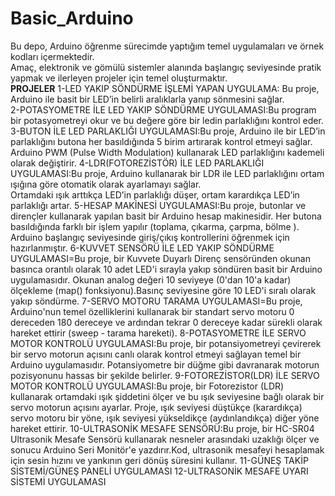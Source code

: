 # Basic_Arduino
Bu depo, Arduino öğrenme sürecimde yaptığım temel uygulamaları ve örnek kodları içermektedir.  
Amaç, elektronik ve gömülü sistemler alanında başlangıç seviyesinde pratik yapmak ve ilerleyen projeler için temel oluşturmaktır.  
****PROJELER****
1-LED YAKIP SÖNDÜRME İŞLEMİ YAPAN UYGULAMA: Bu proje, Arduino ile basit bir LED’in belirli aralıklarla yanıp sönmesini sağlar.  
2-POTASYOMETRE İLE LED YAKIP SÖNDÜRME UYGULAMASI:Bu program bir potasyometreyi okur ve bu değere göre bir ledin parlaklığını kontrol eder.
3-BUTON İLE LED PARLAKLIĞI UYGULAMASI:Bu proje, Arduino ile bir LED’in parlaklığını butona her basıldığında 5 birim artırarak kontrol etmeyi sağlar.  
Arduino PWM (Pulse Width Modulation) kullanarak LED parlaklığını kademeli olarak değiştirir.
4-LDR(FOTOREZİSTÖR) İLE LED PARLAKLIĞI UYGULAMASI:Bu proje, Arduino kullanarak bir LDR ile LED parlaklığını ortam ışığına göre otomatik olarak ayarlamayı sağlar.  
Ortamdaki ışık arttıkça LED’in parlaklığı düşer, ortam karardıkça LED’in parlaklığı artar.
5-HESAP MAKİNESİ UYGULAMASI:Bu proje, butonlar ve dirençler kullanarak yapılan basit bir Arduino hesap makinesidir. Her butona basıldığında farklı bir işlem yapılır (toplama, çıkarma, çarpma, bölme ). Arduino başlangıç seviyesinde giriş/çıkış kontrollerini öğrenmek için hazırlanmıştır.
6-KUVVET SENSÖRÜ İLE LED YAKIP SÖNDÜRME UYGULAMASI=Bu proje, bir Kuvvete Duyarlı Direnç  sensöründen okunan basınca orantılı olarak 10 adet LED'i sırayla yakıp söndüren basit bir Arduino uygulamasıdır. Okunan analog değeri 10 seviyeye (0'dan 10'a kadar) ölçekleme (map() fonksiyonu).Basınç seviyesine göre 10 LED'i sıralı olarak yakıp söndürme.
7-SERVO MOTORU TARAMA UYGULAMASI=Bu proje, Arduino'nun temel özelliklerini kullanarak bir standart servo motoru 0 dereceden 180 dereceye ve ardından tekrar 0 dereceye kadar sürekli olarak hareket ettirir (sweep - tarama hareketi).
8-POTASYOMETRE İLE SERVO MOTOR KONTROLÜ UYGULAMASI:Bu proje, bir potansiyometreyi çevirerek bir servo motorun açısını canlı olarak kontrol etmeyi sağlayan temel bir Arduino uygulamasıdır. Potansiyometre bir düğme gibi davranarak motorun pozisyonunu hassas bir şekilde belirler.
9-FOTOREZİSTOR(LDR) İLE SERVO MOTOR KONTROLÜ UYGULAMASI:Bu proje, bir Fotorezistor (LDR) kullanarak ortamdaki ışık şiddetini ölçer ve bu ışık seviyesine bağlı olarak bir servo motorun açısını ayarlar. Proje, ışık seviyesi düştükçe (karardıkça) servo motoru bir yöne, ışık seviyesi yükseldikçe (aydınlandıkça) diğer yöne hareket ettirir.
10-ULTRASONİK MESAFE SENSÖRÜ:Bu proje, bir HC-SR04 Ultrasonik Mesafe Sensörü kullanarak nesneler arasındaki uzaklığı ölçer ve sonucu Arduino Seri Monitör'e yazdırır.Kod, ultrasonik mesafeyi hesaplamak için sesin hızını ve yankının geri dönüş süresini kullanır.
11-GÜNEŞ TAKİP SİSTEMİ/GÜNEŞ PANELİ UYGULAMASI
12-ULTRASONİK MESAFE UYARI SİSTEMİ UYGULAMASI

